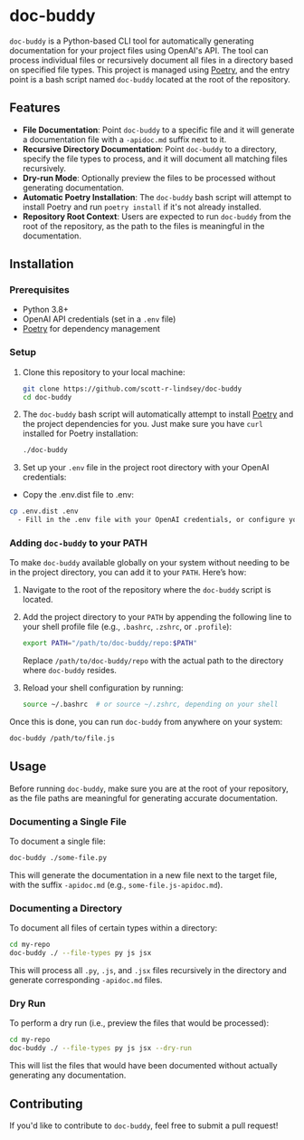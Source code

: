 # doc-buddy

`doc-buddy` is a Python-based CLI tool for automatically generating documentation for your project files using OpenAI's API. The tool can process individual files or recursively document all files in a directory based on specified file types. This project is managed using [Poetry](https://python-poetry.org/), and the entry point is a bash script named `doc-buddy` located at the root of the repository.

## Features

- **File Documentation**: Point `doc-buddy` to a specific file and it will generate a documentation file with a `-apidoc.md` suffix next to it.
- **Recursive Directory Documentation**: Point `doc-buddy` to a directory, specify the file types to process, and it will document all matching files recursively.
- **Dry-run Mode**: Optionally preview the files to be processed without generating documentation.
- **Automatic Poetry Installation**: The `doc-buddy` bash script will attempt to install Poetry and run `poetry install` if it's not already installed.
- **Repository Root Context**: Users are expected to run `doc-buddy` from the root of the repository, as the path to the files is meaningful in the documentation.

## Installation

### Prerequisites

- Python 3.8+
- OpenAI API credentials (set in a `.env` file)
- [Poetry](https://python-poetry.org/) for dependency management 

### Setup

1. Clone this repository to your local machine:

   ```bash
   git clone https://github.com/scott-r-lindsey/doc-buddy
   cd doc-buddy
   ```

2. The `doc-buddy` bash script will automatically attempt to install [Poetry](https://python-poetry.org/) and the project dependencies for you. Just make sure you have `curl` installed for Poetry installation:

   ```bash
   ./doc-buddy
   ```

3. Set up your `.env` file in the project root directory with your OpenAI credentials:

  - Copy the .env.dist file to .env:

  ```bash
  cp .env.dist .env
    - Fill in the .env file with your OpenAI credentials, or configure your Ollama or other provider's details.
  ```

### Adding `doc-buddy` to your PATH

To make `doc-buddy` available globally on your system without needing to be in the project directory, you can add it to your `PATH`. Here’s how:

1. Navigate to the root of the repository where the `doc-buddy` script is located.

2. Add the project directory to your `PATH` by appending the following line to your shell profile file (e.g., `.bashrc`, `.zshrc`, or `.profile`):

   ```bash
   export PATH="/path/to/doc-buddy/repo:$PATH"
   ```

   Replace `/path/to/doc-buddy/repo` with the actual path to the directory where `doc-buddy` resides.

3. Reload your shell configuration by running:

   ```bash
   source ~/.bashrc  # or source ~/.zshrc, depending on your shell
   ```

Once this is done, you can run `doc-buddy` from anywhere on your system:

```bash
doc-buddy /path/to/file.js
```

## Usage

Before running `doc-buddy`, make sure you are at the root of your repository, as the file paths are meaningful for generating accurate documentation.

### Documenting a Single File

To document a single file:

```bash
doc-buddy ./some-file.py
```

This will generate the documentation in a new file next to the target file, with the suffix `-apidoc.md` (e.g., `some-file.js-apidoc.md`).

### Documenting a Directory

To document all files of certain types within a directory:

```bash
cd my-repo
doc-buddy ./ --file-types py js jsx
```

This will process all `.py`, `.js`, and `.jsx` files recursively in the directory and generate corresponding `-apidoc.md` files.

### Dry Run

To perform a dry run (i.e., preview the files that would be processed):

```bash
cd my-repo
doc-buddy ./ --file-types py js jsx --dry-run
```

This will list the files that would have been documented without actually generating any documentation.

## Contributing

If you'd like to contribute to `doc-buddy`, feel free to submit a pull request!

